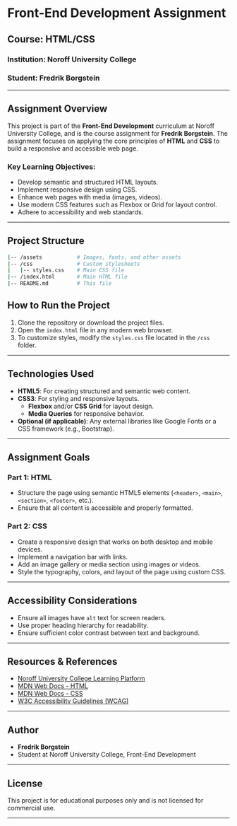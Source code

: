 # Front-End Development Assignment

## Course: HTML/CSS

### Institution: Noroff University College

### Student: Fredrik Borgstein

---

## Assignment Overview

This project is part of the **Front-End Development** curriculum at Noroff University College, and is the course assignment for **Fredrik Borgstein**. The assignment focuses on applying the core principles of **HTML** and **CSS** to build a responsive and accessible web page.

### Key Learning Objectives:

- Develop semantic and structured HTML layouts.
- Implement responsive design using CSS.
- Enhance web pages with media (images, videos).
- Use modern CSS features such as Flexbox or Grid for layout control.
- Adhere to accessibility and web standards.

---

## Project Structure

```bash
|-- /assets           # Images, fonts, and other assets
|-- /css              # Custom stylesheets
|   |-- styles.css    # Main CSS file
|-- /index.html       # Main HTML file
|-- README.md         # This file
```

## How to Run the Project

1. Clone the repository or download the project files.
2. Open the `index.html` file in any modern web browser.
3. To customize styles, modify the `styles.css` file located in the `/css` folder.

---

## Technologies Used

- **HTML5**: For creating structured and semantic web content.
- **CSS3**: For styling and responsive layouts.
  - **Flexbox** and/or **CSS Grid** for layout design.
  - **Media Queries** for responsive behavior.
- **Optional (if applicable)**: Any external libraries like Google Fonts or a CSS framework (e.g., Bootstrap).

---

## Assignment Goals

### Part 1: HTML

- Structure the page using semantic HTML5 elements (`<header>`, `<main>`, `<section>`, `<footer>`, etc.).
- Ensure that all content is accessible and properly formatted.

### Part 2: CSS

- Create a responsive design that works on both desktop and mobile devices.
- Implement a navigation bar with links.
- Add an image gallery or media section using images or videos.
- Style the typography, colors, and layout of the page using custom CSS.

---

## Accessibility Considerations

- Ensure all images have `alt` text for screen readers.
- Use proper heading hierarchy for readability.
- Ensure sufficient color contrast between text and background.

---

## Resources & References

- [Noroff University College Learning Platform](https://www.noroff.no/studier/fagskole/frontend-utvikling)
- [MDN Web Docs - HTML](https://developer.mozilla.org/en-US/docs/Web/HTML)
- [MDN Web Docs - CSS](https://developer.mozilla.org/en-US/docs/Web/CSS)
- [W3C Accessibility Guidelines (WCAG)](https://www.w3.org/WAI/standards-guidelines/wcag/)

---

## Author

- **Fredrik Borgstein**
- Student at Noroff University College, Front-End Development

---

## License

This project is for educational purposes only and is not licensed for commercial use.

---

